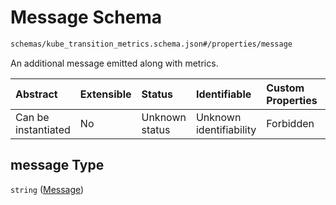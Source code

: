 # Message Schema

```txt
schemas/kube_transition_metrics.schema.json#/properties/message
```

An additional message emitted along with metrics.

| Abstract            | Extensible | Status         | Identifiable            | Custom Properties | Additional Properties | Access Restrictions | Defined In                                                                                            |
| :------------------ | :--------- | :------------- | :---------------------- | :---------------- | :-------------------- | :------------------ | :---------------------------------------------------------------------------------------------------- |
| Can be instantiated | No         | Unknown status | Unknown identifiability | Forbidden         | Allowed               | none                | [kube\_transition\_metrics.schema.json\*](kube_transition_metrics.schema.json "open original schema") |

## message Type

`string` ([Message](kube_transition_metrics-properties-message.md))
